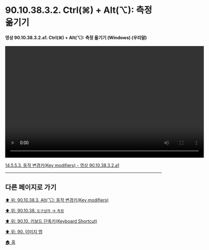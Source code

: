 # 90.10.38.3.2. Ctrl(⌘) + Alt(⌥): 측정 옮기기

<a id="90-10-38-03-02-a1"></a>

#### 영상 90.10.38.3.2.a1. Ctrl(⌘) + Alt(⌥): 측정 옮기기 (Windows) (우리말)
<video controls="controls" width="640" height="360" src="https://github.com/wonder13662/gimp/assets/15767104/4e0b7437-e4b7-4f35-a0a0-e8806a3fcb37"></video>

[14.5.5.3. 동작 변경키(Key modifiers) - 영상 90.10.38.3.2.a1](./14-05-05-03-key_modifiers.md#90-10-38-03-02-a1)

***

## 다른 페이지로 가기

[⬆️ 위: 90.10.38.3. Alt(⌥): 동작 변경키(Key modifiers)](./90-10-38-03-00-key_modifier-alt.md)

[⬆️ 위: 90.10.38. `도구상자` → `측정`](./90-10-38-00-tool_box-measure.md)

[⬆️ 위: 90.10. 키보드 단축키(Keyboard Shortcut)](./90-10-00-keyboard_shortcut.md)

[⬆️ 위: 90. 이미지 맵](./90-00-image-map.md)

[🏠 홈](./00-home.md)